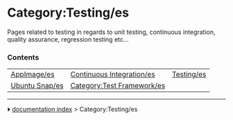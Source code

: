 # Category:Testing/es
Pages related to testing in regards to unit testing, continuous integration, quality assurance, regression testing etc\...

### Contents

|     |     |     |
| --- | --- | --- |
| [AppImage/es](AppImage/es.md) | [Continuous Integration/es](Continuous_Integration/es.md) | [Testing/es](Testing/es.md) |
| [Ubuntu Snap/es](Ubuntu_Snap/es.md) | [Category:Test Framework/es](Category_Test_Framework/es.md) |



---
⏵ [documentation index](../README.md) > Category:Testing/es
